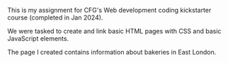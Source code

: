 This is my assignment for CFG's Web development coding kickstarter course (completed in Jan 2024).

We were tasked to create and link basic HTML pages with CSS and basic JavaScript elements.

The page I created contains information about bakeries in East London.
